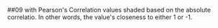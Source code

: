 ##09 with Pearson's Correlation values shaded based on the absolute correlatio. In other words, the value's closeness to either 1 or -1.